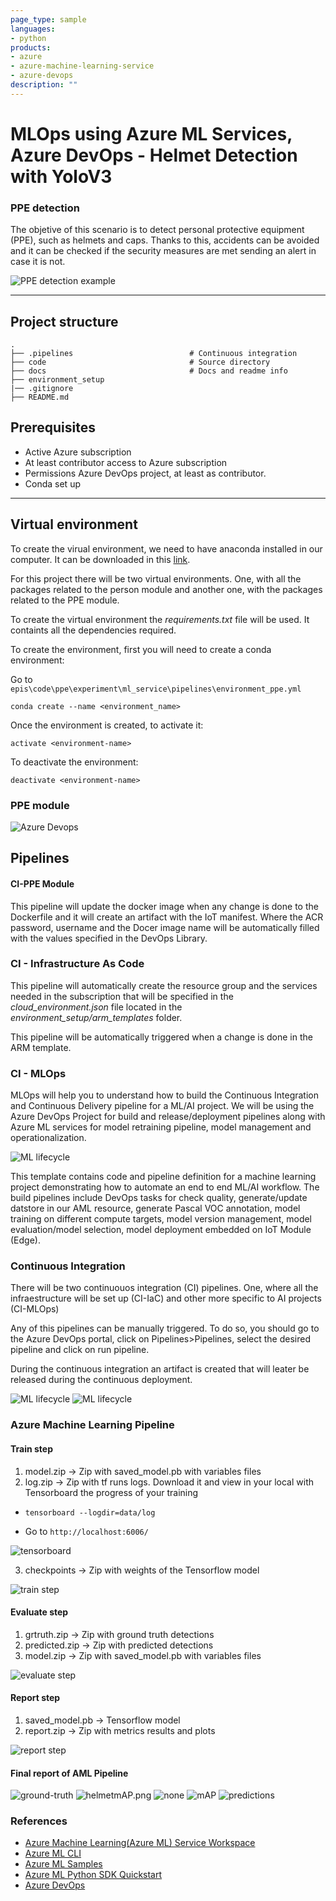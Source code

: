 ```yaml
---
page_type: sample
languages:
- python
products:
- azure
- azure-machine-learning-service
- azure-devops
description: ""
---
```


# MLOps using Azure ML Services, Azure DevOps - Helmet Detection with YoloV3

### PPE detection
The objetive of this scenario is to detect personal protective equipment (PPE), such as helmets and caps. Thanks to this, accidents can be avoided and it can be checked if the security measures are met sending an alert in case it is not.

![PPE detection example](./images/helmet_detection.jpg)

***

## Project structure

```
.
├── .pipelines                          # Continuous integration 
├── code                                # Source directory
├── docs                                # Docs and readme info
├── environment_setup                        
|── .gitignore
├── README.md   

```

## Prerequisites
- Active Azure subscription
- At least contributor access to Azure subscription
- Permissions Azure DevOps project, at least as contributor.
- Conda set up

***

## Virtual environment
To create the virual environment, we need to have anaconda installed in our computer. It can be downloaded in this [link](https://www.anaconda.com/download/).

For this project there will be two virtual environments. One, with all the packages related to the person module and another one, with the packages related to the PPE module.

To create the virtual environment the _requirements.txt_ file will be used. It containts all the dependencies required.

To create the environment, first you will need to create a conda environment:

Go to `epis\code\ppe\experiment\ml_service\pipelines\environment_ppe.yml`

`conda create --name <environment_name>`

Once the environment is created, to activate it:

`activate <environment-name>`

To deactivate the environment:

`deactivate <environment-name>`

### PPE module

![Azure Devops](./images/azuredevops-cd.jpg)

## Pipelines
#### CI-PPE Module
This pipeline will update the docker image when any change is done to the Dockerfile and it will create an artifact with the IoT manifest. Where the ACR password, username and the Docer image name will be automatically filled with the values specified in the DevOps Library.

### CI - Infrastructure As Code
This pipeline will automatically create the resource group and the services needed in the subscription that will be specified in the *cloud_environment.json* file located in the *environment_setup/arm_templates* folder.

This pipeline will be automatically triggered when a change is done in the ARM template.

### CI - MLOps
MLOps will help you to understand how to build the Continuous Integration and Continuous Delivery pipeline for a ML/AI project. We will be using the Azure DevOps Project for build and release/deployment pipelines along with Azure ML services for model retraining pipeline, model management and operationalization.

![ML lifecycle](./images/ml-lifecycle.png)

This template contains code and pipeline definition for a machine learning project demonstrating how to automate an end to end ML/AI workflow. The build pipelines include DevOps tasks for check quality, generate/update datstore in our AML resource, generate Pascal VOC annotation, model training on different compute targets, model version management, model evaluation/model selection, model deployment embedded on IoT Module (Edge).

### Continuous Integration
There will be two continuouos integration (CI) pipelines. One, where all the infraestructure will be set up (CI-IaC) and other more specific to AI projects (CI-MLOps)

Any of this pipelines can be manually triggered. To do so, you should go to the Azure DevOps portal, click on Pipelines>Pipelines, select the desired pipeline and click on run pipeline.

During the continuous integration an artifact is created that will leater be released during the continuous deployment.

![ML lifecycle](./images/DevOps_AI_steps.png)
![ML lifecycle](./images/DevOps_AI_steps_2.png)

### Azure Machine Learning Pipeline

#### Train step

1. model.zip -> Zip with saved_model.pb with variables files
2. log.zip -> Zip with tf runs logs. Download it and view in your local with Tensorboard the progress of your training

- `tensorboard --logdir=data/log`

- Go to `http://localhost:6006/`

![tensorboard](./images/tensorboard.PNG)

3. checkpoints -> Zip with weights of the Tensorflow model

![train step](./images/pipeline_train_1.PNG)

#### Evaluate step

1. grtruth.zip -> Zip with ground truth detections
2. predicted.zip -> Zip with predicted detections
3. model.zip -> Zip with saved_model.pb with variables files

![evaluate step](./images/pipeline_evaluate.PNG)

#### Report step

1. saved_model.pb -> Tensorflow model 
2. report.zip -> Zip with metrics results and plots

![report step](./images/pipeline_report.PNG)

#### Final report of AML Pipeline

![ground-truth](./images/Ground-Truth-Info.png)
![helmet](./images/helmet.png)mAP.png
![none](./images/none.png)
![mAP](./images/mAP.png)
![predictions](./images/Predicted-Objects-Info.png)


### References

- [Azure Machine Learning(Azure ML) Service Workspace](https://docs.microsoft.com/en-us/azure/machine-learning/service/overview-what-is-azure-ml)
- [Azure ML CLI](https://docs.microsoft.com/en-us/azure/machine-learning/service/reference-azure-machine-learning-cli)
- [Azure ML Samples](https://docs.microsoft.com/en-us/azure/machine-learning/service/samples-notebooks)
- [Azure ML Python SDK Quickstart](https://docs.microsoft.com/en-us/azure/machine-learning/service/quickstart-create-workspace-with-python)
- [Azure DevOps](https://docs.microsoft.com/en-us/azure/devops/?view=vsts)
